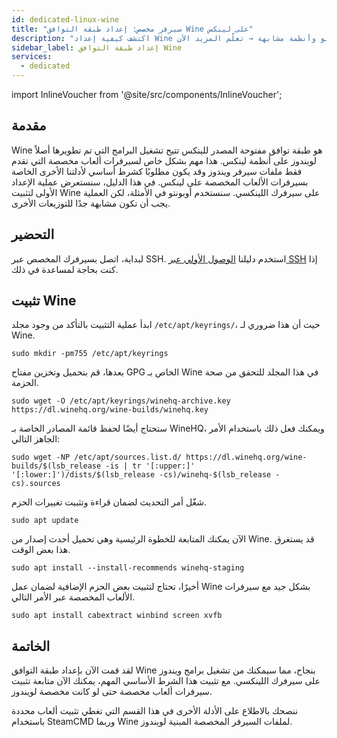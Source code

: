 ```yaml
---
id: dedicated-linux-wine
title: "سيرفر مخصص: إعداد طبقة التوافق Wine على لينكس"
description: "اكتشف كيفية إعداد Wine على لينكس لتشغيل سيرفرات ألعاب ويندوز بسلاسة على أوبونتو وأنظمة مشابهة → تعلّم المزيد الآن"
sidebar_label: إعداد طبقة التوافق Wine
services:
  - dedicated
---
```


import InlineVoucher from '@site/src/components/InlineVoucher';

## مقدمة

Wine هو طبقة توافق مفتوحة المصدر للينكس تتيح تشغيل البرامج التي تم تطويرها أصلاً لويندوز على أنظمة لينكس. هذا مهم بشكل خاص لسيرفرات ألعاب مخصصة التي تقدم فقط ملفات سيرفر ويندوز وقد يكون مطلوبًا كشرط أساسي لأدلتنا الأخرى الخاصة بسيرفرات الألعاب المخصصة على لينكس. في هذا الدليل، سنستعرض عملية الإعداد الأولى لتثبيت Wine على سيرفرك اللينكسي. سنستخدم أوبونتو في الأمثلة، لكن العملية يجب أن تكون مشابهة جدًا للتوزيعات الأخرى.

<InlineVoucher />

## التحضير

لبداية، اتصل بسيرفرك المخصص عبر SSH. استخدم دليلنا [الوصول الأولي عبر SSH](vserver-linux-ssh.md) إذا كنت بحاجة لمساعدة في ذلك.

## تثبيت Wine

ابدأ عملية التثبيت بالتأكد من وجود مجلد `/etc/apt/keyrings/`، حيث أن هذا ضروري لـ Wine.
```
sudo mkdir -pm755 /etc/apt/keyrings
```

بعدها، قم بتحميل وتخزين مفتاح GPG الخاص بـ Wine في هذا المجلد للتحقق من صحة الحزمة.
```
sudo wget -O /etc/apt/keyrings/winehq-archive.key https://dl.winehq.org/wine-builds/winehq.key
```

ستحتاج أيضًا لحفظ قائمة المصادر الخاصة بـ WineHQ، ويمكنك فعل ذلك باستخدام الأمر الجاهز التالي:
```
sudo wget -NP /etc/apt/sources.list.d/ https://dl.winehq.org/wine-builds/$(lsb_release -is | tr '[:upper:]' '[:lower:]')/dists/$(lsb_release -cs)/winehq-$(lsb_release -cs).sources
```

شغّل أمر التحديث لضمان قراءة وتثبيت تغييرات الحزم.
```
sudo apt update
```

الآن يمكنك المتابعة للخطوة الرئيسية وهي تحميل أحدث إصدار من Wine. قد يستغرق هذا بعض الوقت.
```
sudo apt install --install-recommends winehq-staging
```

أخيرًا، تحتاج لتثبيت بعض الحزم الإضافية لضمان عمل Wine بشكل جيد مع سيرفرات الألعاب المخصصة عبر الأمر التالي.
```
sudo apt install cabextract winbind screen xvfb
```

## الخاتمة

لقد قمت الآن بإعداد طبقة التوافق Wine بنجاح، مما سيمكنك من تشغيل برامج ويندوز على سيرفرك اللينكسي. مع تثبيت هذا الشرط الأساسي المهم، يمكنك الآن متابعة تثبيت سيرفرات ألعاب مخصصة حتى لو كانت مخصصة لويندوز.

ننصحك بالاطلاع على الأدلة الأخرى في هذا القسم التي تغطي تثبيت ألعاب محددة باستخدام SteamCMD وربما Wine لملفات السيرفر المخصصة المبنية لويندوز.

<InlineVoucher />